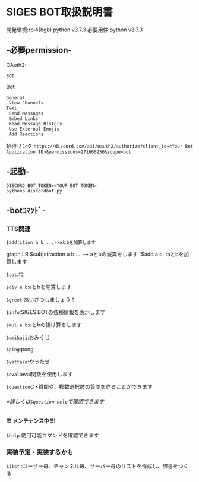 # SIGES BOT取扱説明書
開発環境:rpi4(8gb) python v3.7.3
必要用件:python v3.7.3

## -必要permission-  
OAuth2:  
```
BOT
```
Bot:  
```
General
 View Channels
Text
 Send Messages
 Embed Links
 Read Message History
 Use External Emojis
 Add Reactions
```
招待リンク `https://discord.com/api/oauth2/authorize?client_id=<Your Bot Application ID>&permissions=271666256&scope=bot`  
  
## -起動-  
```
DISCORD_BOT_TOKEN=<YOUR BOT TOKEN>
python3 discordbot.py
```
  
## -botｺﾏﾝﾄﾞ-  
### TTS関連  
```PlantUML
$add|ition a b ...->aとbを加算します
```

graph LR
  $sub|straction a b ... --> aとbの減算をします
`$add a b `:aとbを加算します 

`$cat`:ﾈｺ 

`$div a b`:aとbを除算します 

`$greet`:あいさつしましょう！ 

`$info`:SIGES BOTの各種情報を表示します 

`$mul a b`:aとbの掛け算をします 

`$omikuji`:おみくじ 

`$ping`:pong 

`$yattaze`:やったぜ 

`$eval`:eval関数を使用します

`$question`○×質問や、複数選択肢の質問を作ることができます
###### ※詳しくは`$question help`で確認できます

#### !!! メンテナンス中 !!!
`$help`:使用可能コマンドを確認できます

### 実装予定・実装するかも
`$list` :ユーザー毎、チャンネル毎、サーバー毎のリストを作成し、辞書をつくる
